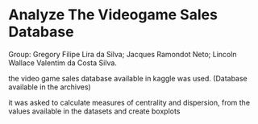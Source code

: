 # Analyze The Videogame Sales Database

Group: Gregory Filipe Lira da Silva;
       Jacques Ramondot Neto;
       Lincoln Wallace Valentim da Costa Silva.
      
      
the video game sales database available in kaggle was used. (Database available in the archives)

it was asked to calculate measures of centrality and dispersion, from the values ​​available in the datasets and create boxplots
